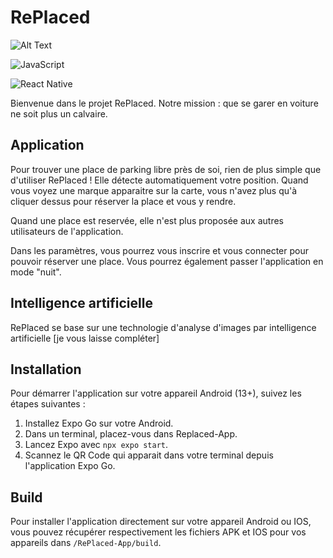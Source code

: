 # RePlaced

![Alt Text](https://img.shields.io/badge/python-v3.10-blue.svg) 

![JavaScript](https://img.shields.io/badge/JavaScript-ES6-yellow.svg)

![React Native](https://img.shields.io/badge/-React_Native-05122A?logo=react&style=flat)


Bienvenue dans le projet RePlaced. Notre mission : que se garer en voiture ne soit plus un calvaire. <br>

## Application
Pour trouver une place de parking libre près de soi, rien de plus simple que d'utiliser RePlaced ! Elle détecte automatiquement votre position. Quand vous voyez une marque apparaitre sur la carte, vous n'avez plus qu'à cliquer dessus pour réserver la place et vous y rendre.

Quand une place est reservée, elle n'est plus proposée aux autres utilisateurs de l'application.

Dans les paramètres, vous pourrez vous inscrire et vous connecter pour pouvoir réserver une place. Vous pourrez également passer l'application en mode "nuit".


## Intelligence artificielle
RePlaced se base sur une technologie d'analyse d'images par intelligence artificielle
[je vous laisse compléter]


## Installation
Pour démarrer l'application sur votre appareil Android (13+), suivez les étapes suivantes :
1. Installez Expo Go sur votre Android.
2. Dans un terminal, placez-vous dans Replaced-App.
3. Lancez Expo avec `npx expo start`.
4. Scannez le QR Code qui apparait dans votre terminal depuis l'application Expo Go.


## Build
Pour installer l'application directement sur votre appareil Android ou IOS, vous pouvez récupérer respectivement les fichiers APK et IOS pour vos appareils dans `/RePlaced-App/build`.

